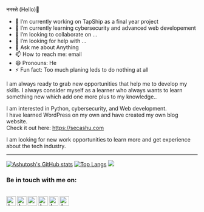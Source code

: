 नमस्ते (Hello)👋

- 🔭 I’m currently working on TapShip as a final year project
- 🌱 I’m currently learning cybersecurity and advanced web developement
- 👯 I’m looking to collaborate on ...
- 🤔 I’m looking for help with ...
- 💬 Ask me about Anything
- 📫 How to reach me: email
- 😄 Pronouns: He
- ⚡ Fun fact: Too much planing leds to do nothing at all


I am always ready to grab new opportunities that help me to develop my skills. I always consider myself as a learner who always wants to learn something new which add one more plus to my knowledge..<br>

I am interested in Python, cybersecurity, and Web development.<br>
I have learned WordPress on my own and have created my own blog website.<br>
Check it out here: https://secashu.com<br>

I am looking for new work opportunities to learn more and get experience about the tech industry.
<hr>

[![Ashutosh's GitHub stats](https://github-readme-stats.vercel.app/api?username=secashu&show_icons=true&theme=Gradient)](https://github.com/secashu/github-readme-stats)
[![Top Langs](https://github-readme-stats.vercel.app/api/top-langs/?username=anuraghazra&layout=compact)](https://github.com/anuraghazra/github-readme-stats)
![](https://visitor-badge.glitch.me/badge?page_id=secashu.secashu)


<h3><b>Be in touch with me on:</b></h3><br>
<a href="https://www.linkedin.com/in/secashu/">
  <img align="left" alt="Ashutosh Kumar| Linkedin" width="25px" src="https://www.flaticon.com/svg/static/icons/svg/174/174857.svg" />
</a>
<a href="https://https://github.com/secashu/">
  <img align="left" alt="Ashutosh Kumar| Github" width="25px" src="https://www.flaticon.com/svg/static/icons/svg/733/733553.svg" />
</a>
<a href="https://secashu.com">
  <img align="left" alt="secashu| Blog" width="25px" src="https://www.flaticon.com/svg/static/icons/svg/1187/1187544.svg" />
</a>
<a href="https://twitter.com/ashutosh.hack/">
  <img align="left" alt="Ashutosh Kumar| Twitter" width="25px" src="https://www.flaticon.com/svg/static/icons/svg/1409/1409937.svg" />
 </a>
 <a href="https://www.facebook.com/ashutosh.hack">
  <img align="left" alt="Ashutosh Kumar| Facebook" width="25px" src="https://www.flaticon.com/svg/static/icons/svg/1384/1384053.svg" />
 </a>
<a href="https://www.instagram.com/ashutosh.hack/">
  <img align="left" alt="Ashutosh Kumar| Instagram" width="25px" src="https://www.flaticon.com/svg/static/icons/svg/2111/2111463.svg" />
</a>
<br> <br>
